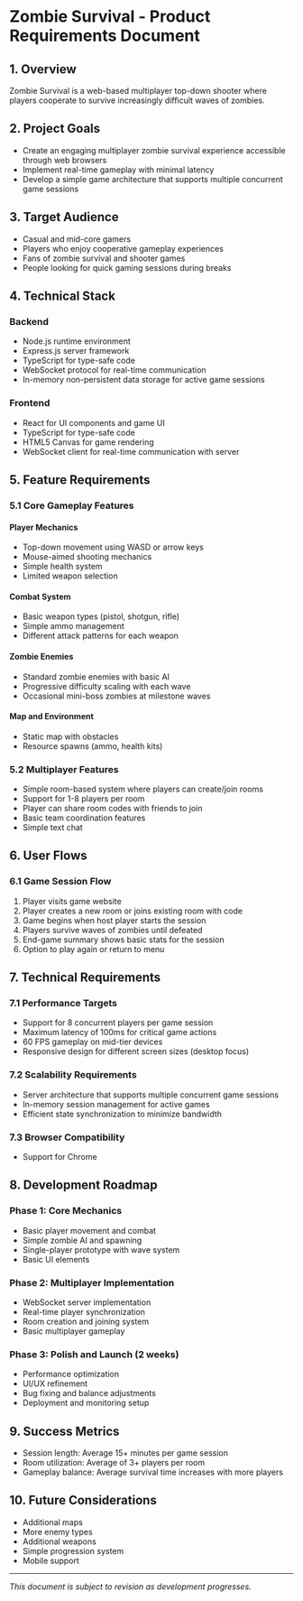 # Zombie Survival - Product Requirements Document

## 1. Overview

Zombie Survival is a web-based multiplayer top-down shooter where players cooperate to survive increasingly difficult waves of zombies.

## 2. Project Goals

- Create an engaging multiplayer zombie survival experience accessible through web browsers
- Implement real-time gameplay with minimal latency
- Develop a simple game architecture that supports multiple concurrent game sessions

## 3. Target Audience

- Casual and mid-core gamers
- Players who enjoy cooperative gameplay experiences
- Fans of zombie survival and shooter games
- People looking for quick gaming sessions during breaks

## 4. Technical Stack

### Backend

- Node.js runtime environment
- Express.js server framework
- TypeScript for type-safe code
- WebSocket protocol for real-time communication
- In-memory non-persistent data storage for active game sessions

### Frontend

- React for UI components and game UI
- TypeScript for type-safe code
- HTML5 Canvas for game rendering
- WebSocket client for real-time communication with server

## 5. Feature Requirements

### 5.1 Core Gameplay Features

#### Player Mechanics

- Top-down movement using WASD or arrow keys
- Mouse-aimed shooting mechanics
- Simple health system
- Limited weapon selection

#### Combat System

- Basic weapon types (pistol, shotgun, rifle)
- Simple ammo management
- Different attack patterns for each weapon

#### Zombie Enemies

- Standard zombie enemies with basic AI
- Progressive difficulty scaling with each wave
- Occasional mini-boss zombies at milestone waves

#### Map and Environment

- Static map with obstacles
- Resource spawns (ammo, health kits)

### 5.2 Multiplayer Features

- Simple room-based system where players can create/join rooms
- Support for 1-8 players per room
- Player can share room codes with friends to join
- Basic team coordination features
- Simple text chat

## 6. User Flows

### 6.1 Game Session Flow

1. Player visits game website
2. Player creates a new room or joins existing room with code
3. Game begins when host player starts the session
4. Players survive waves of zombies until defeated
5. End-game summary shows basic stats for the session
6. Option to play again or return to menu

## 7. Technical Requirements

### 7.1 Performance Targets

- Support for 8 concurrent players per game session
- Maximum latency of 100ms for critical game actions
- 60 FPS gameplay on mid-tier devices
- Responsive design for different screen sizes (desktop focus)

### 7.2 Scalability Requirements

- Server architecture that supports multiple concurrent game sessions
- In-memory session management for active games
- Efficient state synchronization to minimize bandwidth

### 7.3 Browser Compatibility

- Support for Chrome

## 8. Development Roadmap

### Phase 1: Core Mechanics

- Basic player movement and combat
- Simple zombie AI and spawning
- Single-player prototype with wave system
- Basic UI elements

### Phase 2: Multiplayer Implementation

- WebSocket server implementation
- Real-time player synchronization
- Room creation and joining system
- Basic multiplayer gameplay

### Phase 3: Polish and Launch (2 weeks)

- Performance optimization
- UI/UX refinement
- Bug fixing and balance adjustments
- Deployment and monitoring setup

## 9. Success Metrics

- Session length: Average 15+ minutes per game session
- Room utilization: Average of 3+ players per room
- Gameplay balance: Average survival time increases with more players

## 10. Future Considerations

- Additional maps
- More enemy types
- Additional weapons
- Simple progression system
- Mobile support

---

_This document is subject to revision as development progresses._
